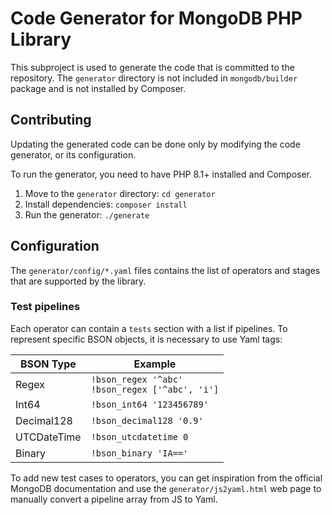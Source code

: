 # Code Generator for MongoDB PHP Library

This subproject is used to generate the code that is committed to the repository.
The `generator` directory is not included in `mongodb/builder` package and is not installed by Composer. 

## Contributing

Updating the generated code can be done only by modifying the code generator, or its configuration.

To run the generator, you need to have PHP 8.1+ installed and Composer.

1. Move to the `generator` directory: `cd generator`
1. Install dependencies: `composer install`
1. Run the generator: `./generate`

## Configuration

The `generator/config/*.yaml` files contains the list of operators and stages that are supported by the library.

### Test pipelines

Each operator can contain a `tests` section with a list if pipelines. To represent specific BSON objects,
it is necessary to use Yaml tags:

| BSON Type   | Example                                                |
|-------------|--------------------------------------------------------|
| Regex       | `!bson_regex '^abc'` <br/> `!bson_regex ['^abc', 'i']` |
| Int64       | `!bson_int64 '123456789'`                              |
| Decimal128  | `!bson_decimal128 '0.9'`                               |
| UTCDateTime | `!bson_utcdatetime 0`                                  |
| Binary      | `!bson_binary 'IA=='`                                  |

To add new test cases to operators, you can get inspiration from the official MongoDB documentation and use
the `generator/js2yaml.html` web page to manually convert a pipeline array from JS to Yaml.
